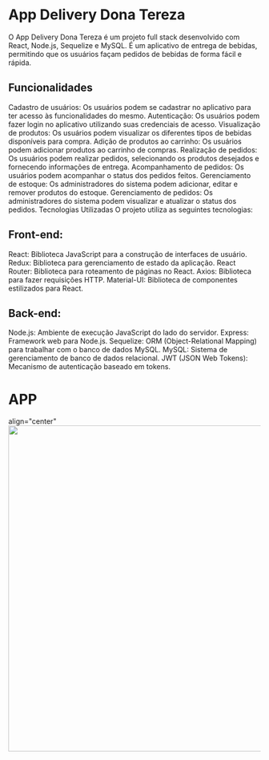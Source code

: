 # App Delivery Dona Tereza
O App Delivery Dona Tereza é um projeto full stack desenvolvido com React, Node.js, Sequelize e MySQL. É um aplicativo de entrega de bebidas, permitindo que os usuários façam pedidos de bebidas de forma fácil e rápida.

## Funcionalidades
Cadastro de usuários: Os usuários podem se cadastrar no aplicativo para ter acesso às funcionalidades do mesmo.
Autenticação: Os usuários podem fazer login no aplicativo utilizando suas credenciais de acesso.
Visualização de produtos: Os usuários podem visualizar os diferentes tipos de bebidas disponíveis para compra.
Adição de produtos ao carrinho: Os usuários podem adicionar produtos ao carrinho de compras.
Realização de pedidos: Os usuários podem realizar pedidos, selecionando os produtos desejados e fornecendo informações de entrega.
Acompanhamento de pedidos: Os usuários podem acompanhar o status dos pedidos feitos.
Gerenciamento de estoque: Os administradores do sistema podem adicionar, editar e remover produtos do estoque.
Gerenciamento de pedidos: Os administradores do sistema podem visualizar e atualizar o status dos pedidos.
Tecnologias Utilizadas
O projeto utiliza as seguintes tecnologias:

## Front-end:
React: Biblioteca JavaScript para a construção de interfaces de usuário.
Redux: Biblioteca para gerenciamento de estado da aplicação.
React Router: Biblioteca para roteamento de páginas no React.
Axios: Biblioteca para fazer requisições HTTP.
Material-UI: Biblioteca de componentes estilizados para React.

## Back-end:
Node.js: Ambiente de execução JavaScript do lado do servidor.
Express: Framework web para Node.js.
Sequelize: ORM (Object-Relational Mapping) para trabalhar com o banco de dados MySQL.
MySQL: Sistema de gerenciamento de banco de dados relacional.
JWT (JSON Web Tokens): Mecanismo de autenticação baseado em tokens.


# APP

<div> align="center"
<img src="https://github.com/GustavoRReis/App-Dona-Tereza/assets/104792017/8357eb0c-9416-453d-8956-651caf6835e0" width="650px" />
</div>
